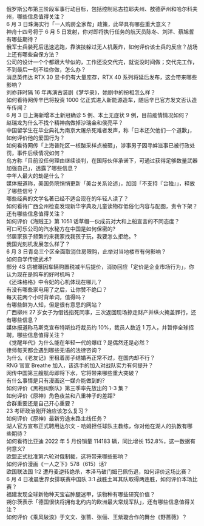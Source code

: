 俄罗斯公布第三阶段军事行动目标，包括控制尼古拉耶夫州、敖德萨州和哈尔科夫州，哪些信息值得关注？  
6 月 3 日珠海实行「一人购房全家帮」政策，此举具有哪些重大意义？  
神舟十四号将于 6 月 5 日发射，你对即将执行任务的航天员陈冬、刘洋、蔡旭哲有哪些期待？  
俄军士兵装死后迅速逃跑，靠演技躲过无人机轰炸，如何评价该士兵的反应？战场上还有哪些自保方法？  
公司的设计一个个都跟大爷似的，工作还没交代完，就说没时间做；交代完工作，不到最后一刻不给你做，怎么办？  
消息英伟达 RTX 30 显卡仍有大量库存，RTX 40 系列将延后发布，这会带来哪些影响？  
刘亦菲时隔 16 年再演古装剧《梦华录》，她剧中的扮相怎么样？  
如何看待网传辛巴将投资 1000 亿正式进入新能源造车，随后辛巴官方发文否认造车传闻？  
6 月 3 日上海新增本土新冠确诊 5 例、本土无症状 9 例，目前疫情情况如何？  
赵瑞龙为什么不找个精神病做掉沙瑞金和侯亮平？  
中国留学生在毕业典礼为南京大屠杀死难者发声，称「日本还欠他们一个道歉」，如何评价他的爱国行为？  
如何看待网传「上海普陀区一核酸采样点被砸」，涉事男子因寻衅滋事已被行政处罚，事件后续情况如何？  
乌方称「目前没任何理由继续谈判，在国际伙伴承诺下，可通过获得足够数量武器加强自己」，透露了哪些信息？  
中年人最大的劫是什么？  
媒体报道称，美国务院悄悄更新「美台关系论述」，加回「不支持『台独』」，释放了哪些信号？  
哪些经典的文学名著已经不适合现在的年轻人读了？  
如何看待广西全州检查发现新华字典及儿童读物存低俗化内容与配图，责令下架？还有哪些信息值得关注？  
如何评价《海贼王》第 1051 话草帽一伙成员对大和上船宣言的不同态度？  
可口可乐公司的汽水秘方在中国是如何保密的?  
邻居家孩子频繁的来我家找我孩子玩，我要怎么拒绝。?  
我国光刻机发展怎么样了？  
6 月 3 日青岛三个区全面取消住房限购，此举对当地楼市有何影响？  
如何自学传统武术?  
部分 4S 店被曝因车辆购置税减半后提价，消协回应「定价是企业市场行为」，你认为现在是购车的好时机吗？  
《还珠格格》中令妃的心机体现在哪儿？  
有没有哪些家电用了之后，让你赞不绝口？  
每天花两个小时背单词，值得吗？  
有哪些鲜为人知，但是很有意思的网站？  
广西柳州 27 岁女子为借钱掐死同事，三次返回现场掠走财产并纵火掩盖罪行，还有哪些信息？  
媒体报道称马斯克宣布特斯拉将裁员约 10%，裁员人数近 1 万人，并暂停全球招聘，哪些信息值得关注？  
《觉醒年代》为什么能在年轻一代的爆红？是偶然还是必然？  
律师每天都会遇到哪些无语的法律咨询？  
为什么《老友记》里租着房子结婚再正常不过，在国内却不行？  
RNG 官宣 Breathe 加入，该选手的加入对战队实力有何提升？  
网传中国第三艘航母即将下水，它将带来哪些重大突破？  
有什么事情是只有漫画这一媒介能做到的?  
如何评价《黑袍纠察队》第三季率先放出的 1-3 集？  
如何评价《原神》角色夜兰和八重神子的差距?  
合群重要还是自己开心重要？  
23 考研政治刚开始应该怎么复习？  
如何评价《原神》最新穷途末路主线任务？  
湖人官方宣布正式聘用达尔文 - 哈姆担任球队主教练，你对他在湖人的执教有哪些期待？  
如何看待比亚迪 2022 年 5 月份销量 114183 辆，同比增长 152.8%，这一数据有何意义?  
欧盟正式批准第六轮对俄制裁，这将带来哪些影响？  
如何评价漫画《一人之下》578（615）话?  
欧国联法国 1:2 遭丹麦逆转绝杀，本泽马破门姆巴佩伤退，如何评价这场比赛？  
6 月 4 日凌晨世界女排联赛中国队 3:1 战胜土耳其队取得两连胜，如何评价本场比赛？  
福建发现全球新物种天宝岩肿腿迷甲，该物种有哪些研究价值？  
朔尔茨表示「德国很快将拥有北约内的欧洲最大常规军队」，还有哪些信息值得关注？  
如何评价《乘风破浪》于文文、张蔷、张俪、王紫璇合作的舞台《野蔷薇》？  
